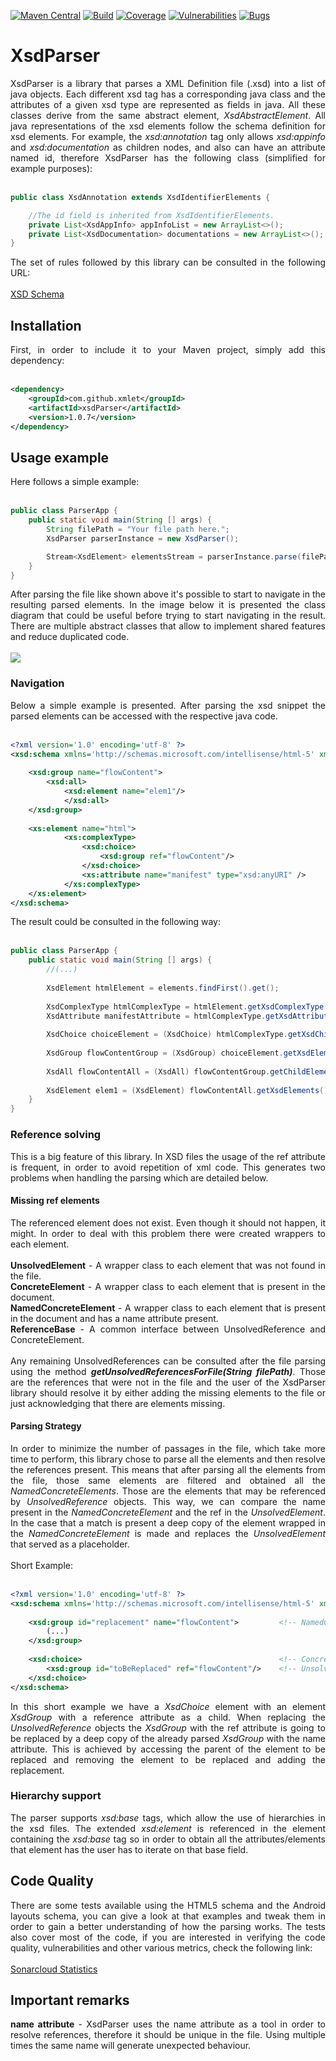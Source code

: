 [![Maven Central](https://img.shields.io/maven-central/v/com.github.xmlet/xsdParser.svg)](https://search.maven.org/#artifactdetails%7Ccom.github.xmlet%7CxsdParser%7C1.0.7%7Cjar)
[![Build](https://sonarcloud.io/api/project_badges/measure?project=com.github.xmlet%3AxsdParser&metric=alert_status)](https://sonarcloud.io/dashboard?id=com.github.xmlet%3AxsdParser)
[![Coverage](https://sonarcloud.io/api/project_badges/measure?project=com.github.xmlet%3AxsdParser&metric=coverage)](https://sonarcloud.io/component_measures/domain/Coverage?id=com.github.xmlet%3AxsdParser)
[![Vulnerabilities](https://sonarcloud.io/api/project_badges/measure?project=com.github.xmlet%3AxsdParser&metric=vulnerabilities)](https://sonarcloud.io/dashboard?id=com.github.xmlet%3AxsdParser)
[![Bugs](https://sonarcloud.io/api/project_badges/measure?project=com.github.xmlet%3AxsdParser&metric=bugs)](https://sonarcloud.io/dashboard?id=com.github.xmlet%3AxsdParser)

# XsdParser


<div align="justify"> 
    XsdParser is a library that parses a XML Definition file (.xsd) into a list of java objects. Each different xsd tag has 
    a corresponding java class and the attributes of a given xsd type are represented as fields in java. All these classes derive from the 
    same abstract element, <i>XsdAbstractElement</i>. All java representations of the xsd elements follow the schema definition 
    for xsd elements. For example, the <i>xsd:annotation</i> tag only allows <i>xsd:appinfo</i> and <i>xsd:documentation</i> as children nodes, 
    and also can have an attribute named id, therefore XsdParser has the following class (simplified for example purposes):
    <br /> 
    <br />    
</div>  

```java
public class XsdAnnotation extends XsdIdentifierElements {

    //The id field is inherited from XsdIdentifierElements.
    private List<XsdAppInfo> appInfoList = new ArrayList<>();
    private List<XsdDocumentation> documentations = new ArrayList<>();
}
```

<div align="justify"> 
    The set of rules followed by this library can be consulted in the following URL:
    <br />
    <br />
    <a href="http://www.datypic.com/sc/xsd/s-xmlschema.xsd.html">XSD Schema</a>
</div>

## Installation

<div align="justify"> 
    First, in order to include it to your Maven project, simply add this dependency:
    <br />
    <br />
</div>

```xml
<dependency>
    <groupId>com.github.xmlet</groupId>
    <artifactId>xsdParser</artifactId>
    <version>1.0.7</version>
</dependency>
```

## Usage example

<div align="justify"> 
    Here follows a simple example:
    <br />
    <br />
</div>

```java
public class ParserApp {
    public static void main(String [] args) {
        String filePath = "Your file path here.";
        XsdParser parserInstance = new XsdParser();

        Stream<XsdElement> elementsStream = parserInstance.parse(filePath);
    }
}
```
<div align="justify"> 
    After parsing the file like shown above it's possible to start to navigate in the resulting parsed elements. In the 
    image below it is presented the class diagram that could be useful before trying to start navigating in the result. 
    There are multiple abstract classes that allow to implement shared features and reduce duplicated code.
    <br />
    <br />
    <img src="https://raw.githubusercontent.com/xmlet/XsdParser/master/src/main/java/org/xmlet/xsdparser/xsdelements/xsdelements.png"/>
</div>

### Navigation

<div align="justify"> 
    Below a simple example is presented. After parsing the xsd snippet the parsed elements can be accessed with the respective 
    java code.
    <br />
    <br />
</div>

```xml
<?xml version='1.0' encoding='utf-8' ?>
<xsd:schema xmlns='http://schemas.microsoft.com/intellisense/html-5' xmlns:xsd='http://www.w3.org/2001/XMLSchema'>
	
	<xsd:group name="flowContent">
	    <xsd:all>
	        <xsd:element name="elem1"/>
            </xsd:all>
	</xsd:group>
	
	<xs:element name="html">
            <xs:complexType>
                <xsd:choice>
                    <xsd:group ref="flowContent"/>
                </xsd:choice>
                <xs:attribute name="manifest" type="xsd:anyURI" />
            </xs:complexType>
	</xs:element>
</xsd:schema>
```

<div align="justify"> 
    The result could be consulted in the following way:
    <br />
    <br />
</div>

```java
public class ParserApp {
    public static void main(String [] args) {
        //(...)
        
        XsdElement htmlElement = elements.findFirst().get();
        
        XsdComplexType htmlComplexType = htmlElement.getXsdComplexType();
        XsdAttribute manifestAttribute = htmlComplexType.getXsdAttributes().findFirst().get();
    
        XsdChoice choiceElement = (XsdChoice) htmlComplexType.getXsdChildElement();
    
        XsdGroup flowContentGroup = (XsdGroup) choiceElement.getXsdElements().findFirst().get();
    
        XsdAll flowContentAll = (XsdAll) flowContentGroup.getChildElement();
    
        XsdElement elem1 = (XsdElement) flowContentAll.getXsdElements().findFirst().get();
    }
}
```

### Reference solving

<div align="justify"> 
    This is a big feature of this library. In XSD files the usage of the ref attribute is frequent, in order to avoid 
    repetition of xml code. This generates two problems when handling the parsing which are detailed below.
</div>

#### Missing ref elements

<div align="justify"> 
    The referenced element does not exist. Even though it should not happen, it might. In order to deal with this 
    problem there were created wrappers to each element.
    <br />
    <br />
    <b>UnsolvedElement</b> - A wrapper class to each element that was not found in the file. <br />
    <b>ConcreteElement</b> - A wrapper class to each element that is present in the document. <br />
    <b>NamedConcreteElement</b> - A wrapper class to each element that is present in the document and has a name attribute present. <br />
    <b>ReferenceBase</b> - A common interface between UnsolvedReference and ConcreteElement. <br />
    <br />    
    Any remaining UnsolvedReferences can be consulted after the file parsing using the method 
    <i><b>getUnsolvedReferencesForFile(String filePath)</b></i>. Those are the references that were 
    not in the file and the user of the XsdParser library should resolve it by either adding the missing elements to the 
    file or just acknowledging that there are elements missing.
</div>

#### Parsing Strategy

<div align="justify"> 
    In order to minimize the number of passages in the file, which take more time to perform, this library chose to parse 
    all the elements and then resolve the references present. This means that after parsing all the elements from the 
    file, those same elements are filtered and obtained all the <i>NamedConcreteElements</i>. Those are the elements that may be 
    referenced by <i>UnsolvedReference</i> objects. This way, we can compare the name present in the <i>NamedConcreteElement</i> 
    and the ref in the <i>UnsolvedElement</i>. In the case that a match is present a deep copy of the element wrapped in the 
    <i>NamedConcreteElement</i> is made and replaces the <i>UnsolvedElement</i> that served as a placeholder. 
    <br />
    <br />
    Short Example:
    <br />
    <br />
</div>

```xml
<?xml version='1.0' encoding='utf-8' ?>
<xsd:schema xmlns='http://schemas.microsoft.com/intellisense/html-5' xmlns:xsd='http://www.w3.org/2001/XMLSchema'>
	
    <xsd:group id="replacement" name="flowContent">         <!-- NamedConcreteType wrapping a XsdGroup -->
        (...)
    </xsd:group>
	
    <xsd:choice>                                            <!-- ConcreteElement wrapping a XsdChoice -->
        <xsd:group id="toBeReplaced" ref="flowContent"/>    <!-- UnsolvedReference wrapping a XsdGroup -->
    </xsd:choice>
</xsd:schema>
```

<div align="justify"> 
    In this short example we have a <i>XsdChoice</i> element with an element <i>XsdGroup</i> with a reference attribute as a child. 
    When replacing the <i>UnsolvedReference</i> objects the <i>XsdGroup</i> with the ref attribute is going to be replaced by a deep copy of 
    the already parsed <i>XsdGroup</i> with the name attribute. This is achieved by accessing the parent of the element to be 
    replaced and removing the element to be replaced and adding the replacement.
</div>

### Hierarchy support

<div align="justify"> 
    The parser supports <i>xsd:base</i> tags, which allow the use of hierarchies in the xsd files. 
    The extended <i>xsd:element</i> is referenced in the element containing the <i>xsd:base</i> tag so in order to obtain all the 
    attributes/elements that element has the user has to iterate on that base field.
</div>

## Code Quality

<div align="justify"> 
    There are some tests available using the HTML5 schema and the Android layouts schema, you can give a look at that 
    examples and tweak them in order to gain a better understanding of how the parsing works. The tests also cover most 
    of the code, if you are interested in verifying the code quality, vulnerabilities and other various metrics, check 
    the following link:
    <br />
    <br />
    <a href="https://sonarcloud.io/dashboard?id=com.github.xmlet%3AxsdParser">Sonarcloud Statistics</a>
</div>
  
## Important remarks

<div align="justify">
    <b>name attribute</b> - XsdParser uses the name attribute as a tool in order to resolve references, therefore it 
    should be unique in the file. Using multiple times the same name will generate unexpected behaviour.
</div>
